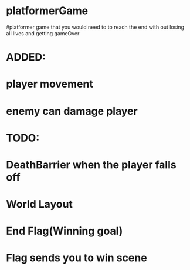 # platformerGame

#platformer game that you would need to to reach the end with out losing all lives and getting gameOver
#
# ADDED:
# player movement
# enemy can damage player
# 
# 
# 
# 
# 
# TODO:
# DeathBarrier when the player falls off
# World Layout
# End Flag(Winning goal)
# Flag sends you to win scene
#
#
#
#
